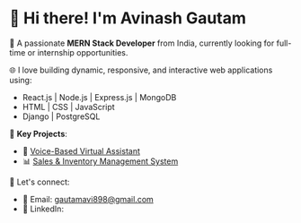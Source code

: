 # 👋 Hi there! I'm Avinash Gautam

🎯 A passionate **MERN Stack Developer** from India, currently looking for full-time or internship opportunities.

🌐 I love building dynamic, responsive, and interactive web applications using:
- React.js | Node.js | Express.js | MongoDB
- HTML | CSS | JavaScript
- Django | PostgreSQL

📂 **Key Projects**:
- 🧠 [Voice-Based Virtual Assistant](#)  
- 📊 [Sales & Inventory Management System](#)

🚀 Let's connect:
- 📧 Email: gautamavi898@gmail.com
- 🔗 LinkedIn:
